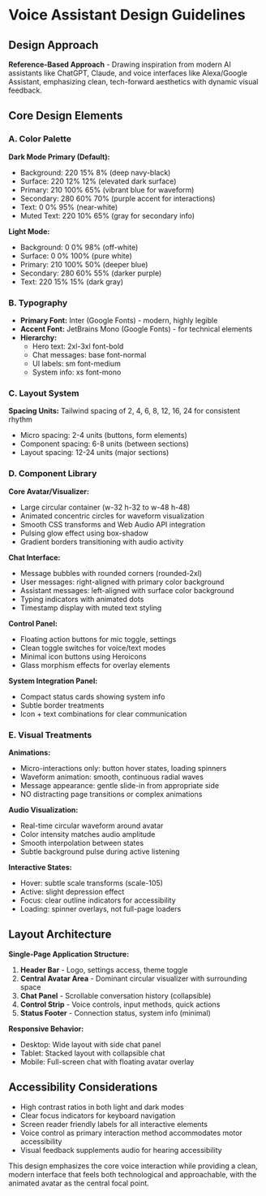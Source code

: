 # Voice Assistant Design Guidelines

## Design Approach
**Reference-Based Approach** - Drawing inspiration from modern AI assistants like ChatGPT, Claude, and voice interfaces like Alexa/Google Assistant, emphasizing clean, tech-forward aesthetics with dynamic visual feedback.

## Core Design Elements

### A. Color Palette
**Dark Mode Primary (Default):**
- Background: 220 15% 8% (deep navy-black)
- Surface: 220 12% 12% (elevated dark surface)
- Primary: 210 100% 65% (vibrant blue for waveform)
- Secondary: 280 60% 70% (purple accent for interactions)
- Text: 0 0% 95% (near-white)
- Muted Text: 220 10% 65% (gray for secondary info)

**Light Mode:**
- Background: 0 0% 98% (off-white)
- Surface: 0 0% 100% (pure white)
- Primary: 210 100% 50% (deeper blue)
- Secondary: 280 60% 55% (darker purple)
- Text: 220 15% 15% (dark gray)

### B. Typography
- **Primary Font:** Inter (Google Fonts) - modern, highly legible
- **Accent Font:** JetBrains Mono (Google Fonts) - for technical elements
- **Hierarchy:** 
  - Hero text: 2xl-3xl font-bold
  - Chat messages: base font-normal
  - UI labels: sm font-medium
  - System info: xs font-mono

### C. Layout System
**Spacing Units:** Tailwind spacing of 2, 4, 6, 8, 12, 16, 24 for consistent rhythm
- Micro spacing: 2-4 units (buttons, form elements)
- Component spacing: 6-8 units (between sections)
- Layout spacing: 12-24 units (major sections)

### D. Component Library

**Core Avatar/Visualizer:**
- Large circular container (w-32 h-32 to w-48 h-48)
- Animated concentric circles for waveform visualization
- Smooth CSS transforms and Web Audio API integration
- Pulsing glow effect using box-shadow
- Gradient borders transitioning with audio activity

**Chat Interface:**
- Message bubbles with rounded corners (rounded-2xl)
- User messages: right-aligned with primary color background
- Assistant messages: left-aligned with surface color background
- Typing indicators with animated dots
- Timestamp display with muted text styling

**Control Panel:**
- Floating action buttons for mic toggle, settings
- Clean toggle switches for voice/text modes
- Minimal icon buttons using Heroicons
- Glass morphism effects for overlay elements

**System Integration Panel:**
- Compact status cards showing system info
- Subtle border treatments
- Icon + text combinations for clear communication

### E. Visual Treatments

**Animations:**
- Micro-interactions only: button hover states, loading spinners
- Waveform animation: smooth, continuous radial waves
- Message appearance: gentle slide-in from appropriate side
- NO distracting page transitions or complex animations

**Audio Visualization:**
- Real-time circular waveform around avatar
- Color intensity matches audio amplitude
- Smooth interpolation between states
- Subtle background pulse during active listening

**Interactive States:**
- Hover: subtle scale transforms (scale-105)
- Active: slight depression effect
- Focus: clear outline indicators for accessibility
- Loading: spinner overlays, not full-page loaders

## Layout Architecture

**Single-Page Application Structure:**
1. **Header Bar** - Logo, settings access, theme toggle
2. **Central Avatar Area** - Dominant circular visualizer with surrounding space
3. **Chat Panel** - Scrollable conversation history (collapsible)
4. **Control Strip** - Voice controls, input methods, quick actions
5. **Status Footer** - Connection status, system info (minimal)

**Responsive Behavior:**
- Desktop: Wide layout with side chat panel
- Tablet: Stacked layout with collapsible chat
- Mobile: Full-screen chat with floating avatar overlay

## Accessibility Considerations
- High contrast ratios in both light and dark modes
- Clear focus indicators for keyboard navigation
- Screen reader friendly labels for all interactive elements
- Voice control as primary interaction method accommodates motor accessibility
- Visual feedback supplements audio for hearing accessibility

This design emphasizes the core voice interaction while providing a clean, modern interface that feels both technological and approachable, with the animated avatar as the central focal point.